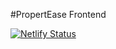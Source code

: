#PropertEase Frontend

[![Netlify Status](https://api.netlify.com/api/v1/badges/04642b86-4d96-4cd1-a6cb-d7cc66b7637a/deploy-status)](https://app.netlify.com/sites/propertease/deploys)

